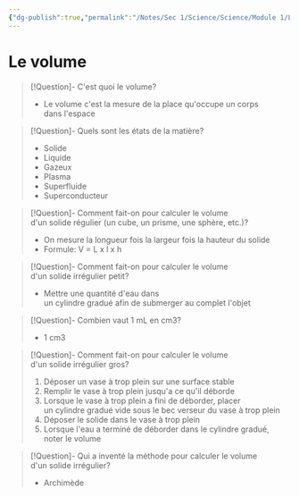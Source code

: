 ```yaml
---
{"dg-publish":true,"permalink":"/Notes/Sec 1/Science/Science/Module 1/Le volume/"}
---
```


# Le volume

>[!Question]- C'est quoi le volume?
>- Le volume c'est la mesure de la place qu'occupe un corps dans l'espace

>[!Question]- Quels sont les états de la matière?
>- Solide
>- Liquide
>- Gazeux
>- Plasma
>- Superfluide
>- Superconducteur

>[!Question]- Comment fait-on pour calculer le volume d'un solide régulier (un cube, un prisme, une sphère, etc.)?
>- On mesure la longueur fois la largeur fois la hauteur du solide
>- Formule: V = L x l x h

>[!Question]- Comment fait-on pour calculer le volume d'un solide irrégulier petit?
>- Mettre une quantité d'eau dans un cylindre gradué afin de submerger au complet l'objet

>[!Question]- Combien vaut 1 mL en cm3?
>- 1 cm3

>[!Question]- Comment fait-on pour calculer le volume d'un solide irrégulier gros?
>1. Déposer un vase à trop plein sur une surface stable
>2. Remplir le vase à trop plein jusqu'a ce qu'il déborde
>3. Lorsque le vase à trop plein a fini de déborder, placer un cylindre gradué vide sous le bec verseur du vase à trop plein
>4. Déposer le solide dans le vase à trop plein
>5. Lorsque l'eau a terminé de déborder dans le cylindre gradué, noter le volume

>[!Question]- Qui a inventé la méthode pour calculer le volume d'un solide irrégulier?
>- Archimède